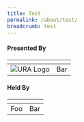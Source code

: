 ```yaml
---
title: Test
permalink: /about/test/
breadcrumb: test 
---
```


#### Presented By              

| <!-- -->    | <!-- -->    |
|-------------|-------------|
| ![URA Logo](https://www.sla.gov.sg/qql/slot/u143/Newsroom/Press%20Releases/2019/Reinventing%20Spaces%20into%20Vibrant%20Places/URA_logo.gif)      | Bar         |

#### Held By

| <!-- -->    | <!-- -->    |
|-------------|-------------|
| Foo         | Bar         |
